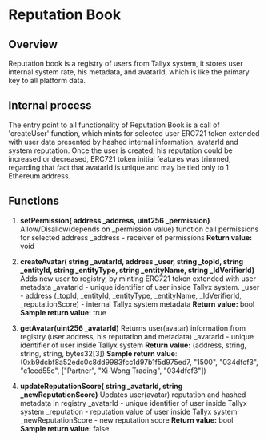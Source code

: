 # Reputation Book
## Overview

Reputation book is a registry of users from Tallyx system, it stores user internal system rate, his metadata, and avatarId, which is like the primary key to all platform data.
## Internal process

The entry point to all functionality of Reputation Book is a call of 'createUser' function, which mints for selected user ERC721 token extended with user data presented by hashed internal information, avatarId and system reputation. Once the user is created, his reputation could be increased or decreased, ERC721 token initial features was trimmed, regarding that fact that avatarId is unique and may be tied only to 1 Ethereum address.

## Functions

1.  **setPermission( address _address, uint256 _permission)**
Allow/Disallow(depends on _permission value) function call permissions for selected address _address - receiver of permissions
**Return value:** void

2. **createAvatar( string _avatarId, address _user, string _topId, string _entityId, string _entityType, string _entityName, string _IdVerifierId)**
Adds new user to registry, by minting ERC721 token extended with user metadata _avatarId - unique identifier of user inside Tallyx system. 
_user - address 
(_topId, _entityId, _entityType, _entityName, _IdVerifierId, _reputationScore) - internal Tallyx system metadata
**Return value:** bool
**Sample return value:** true

3.  **getAvatar(uint256 _avatarId)**
Returns user(avatar) information from registry (user address, his reputation and metadata) _avatarId - unique identifier of user inside Tallyx system
**Return value:**  (address, string, string, string, bytes32[3])
**Sample return value**: (0xb9dcbf8a52edc0c8dd9983fcc1d97b1f5d975ed7, "1500", "034dfcf3", "c1eed55c", ["Partner", "Xi-Wong Trading", "034dfcf3"])

4.  **updateReputationScore( string _avatarId, string _newReputationScore)**
Updates user(avatar) reputation and hashed metadata in registry _avatarId - unique identifier of user inside Tallyx system 
_reputation - reputation value of user inside Tallyx system 
_newReputationScore - new reputation score 
**Return value:** bool
**Sample return value:** false
